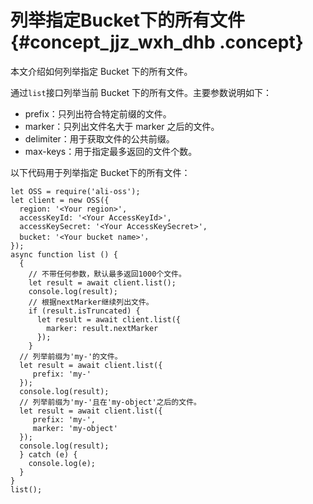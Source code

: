 # 列举指定Bucket下的所有文件 {#concept_jjz_wxh_dhb .concept}

本文介绍如何列举指定 Bucket 下的所有文件。

通过`list`接口列举当前 Bucket 下的所有文件。主要参数说明如下：

-   prefix：只列出符合特定前缀的文件。
-   marker：只列出文件名大于 marker 之后的文件。
-   delimiter：用于获取文件的公共前缀。
-   max-keys：用于指定最多返回的文件个数。

以下代码用于列举指定 Bucket下的所有文件：

```
let OSS = require('ali-oss');
let client = new OSS({
  region: '<Your region>',
  accessKeyId: '<Your AccessKeyId>',
  accessKeySecret: '<Your AccessKeySecret>',
  bucket: '<Your bucket name>'，
});
async function list () {
  {
    // 不带任何参数，默认最多返回1000个文件。
    let result = await client.list();
    console.log(result);
    // 根据nextMarker继续列出文件。
    if (result.isTruncated) {
      let result = await client.list({
        marker: result.nextMarker
      });
    }
  // 列举前缀为'my-'的文件。
  let result = await client.list({
     prefix: 'my-'
  });
  console.log(result);
  // 列举前缀为'my-'且在'my-object'之后的文件。
  let result = await client.list({
     prefix: 'my-',
     marker: 'my-object'
  });
  console.log(result);
  } catch (e) {
    console.log(e);
  }
}
list();
```

